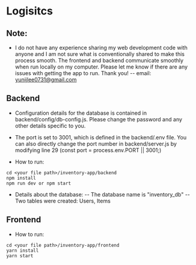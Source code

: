 # Logisitcs

## Note:

- I do not have any experience sharing my web development code with anyone and I am not sure what is conventionally shared to make this process smooth. The frontend and backend communicate smoothly when run locally on my computer. Please let me know if there are any issues with getting the app to run. Thank you!
  -- email: yunijlee0731@gmail.com

## Backend

- Configuration details for the database is contained in backend/config/db-config.js. Please change the password and any other details specific to you.
- The port is set to 3001, which is defined in the backend/.env file. You can also directly change the port number in backend/server.js by modifying line 29 (const port = process.env.PORT || 3001;)

- How to run:

```
cd <your file path>/inventory-app/backend
npm install
npm run dev or npm start
```

- Details about the database:
  -- The database name is "inventory_db"
  -- Two tables were created: Users, Items

## Frontend

- How to run:

```
cd <your file path>/inventory-app/frontend
yarn install
yarn start
```
